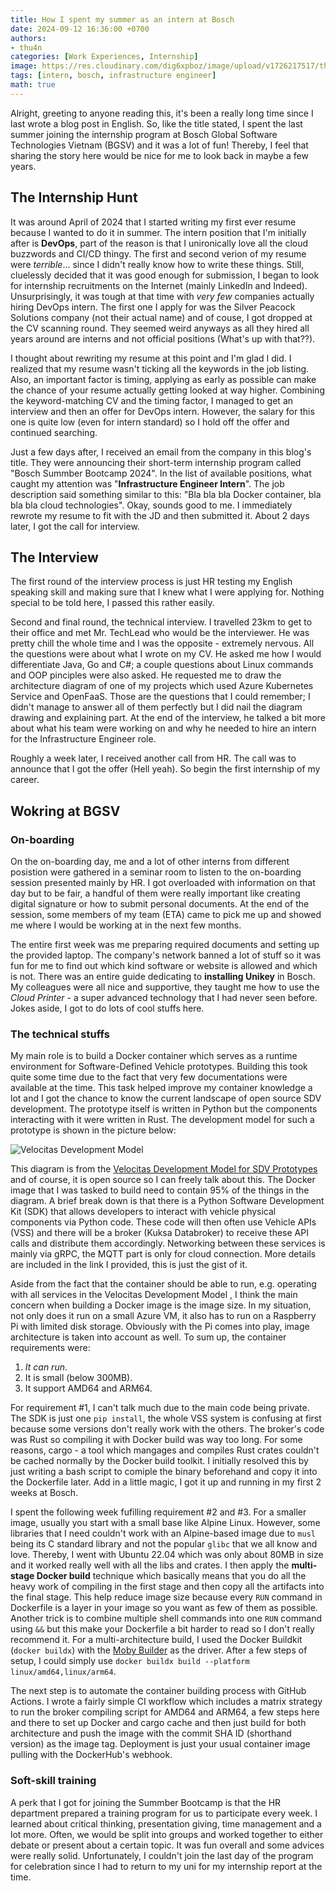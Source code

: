 ```yaml
---
title: How I spent my summer as an intern at Bosch
date: 2024-09-12 16:36:00 +0700
authors: 
- thu4n
categories: [Work Experiences, Internship]
image: https://res.cloudinary.com/dig6xpboz/image/upload/v1726217517/thu4nAtBosch_qrqxge.jpg
tags: [intern, bosch, infrastructure engineer]
math: true
---
```


Alright, greeting to anyone reading this, it's been a really long time since I last wrote a blog post in English. So, like the title stated, I spent the last summer joining the internship program at Bosch Global Software Technologies Vietnam (BGSV) and it was a lot of fun! Thereby, I feel that sharing the story here would be nice for me to look back in maybe a few years.

## The Internship Hunt


It was around April of 2024 that I started writing my first ever resume because I wanted to do it in summer. The intern position that I'm initially after is **DevOps**, part of the reason is that I unironically love all the cloud buzzwords and CI/CD thingy. The first and second verion of my resume were *terrible*... since I didn't really know how to write these things. Still, cluelessly decided that it was good enough for submission, I began to look for internship recruitments on the Internet (mainly LinkedIn and Indeed). Unsurprisingly, it was tough at that time with *very few* companies actually hiring DevOps intern. The first one I apply for was the Silver Peacock Solutions company (not their actual name) and of couse, I got dropped at the CV scanning round. They seemed weird anyways as all they hired all years around are interns and not official positions (What's up with that??).

I thought about rewriting my resume at this point and I'm glad I did. I realized that my resume wasn't ticking all the keywords in the job listing. Also, an important factor is timing, applying as early as possible can make the chance of your resume actually getting looked at way higher. Combining the keyword-matching CV and the timing factor, I managed to get an interview and then an offer for DevOps intern. However, the salary for this one is quite low (even for intern standard) so I hold off the offer and continued searching.

Just a few days after, I received an email from the company in this blog's title. They were announcing their short-term internship program called "Bosch Summber Bootcamp 2024". In the list of available positions, what caught my attention was "**Infrastructure Engineer Intern**". The job description said something similar to this: "Bla bla bla Docker container, bla bla bla cloud technologies". Okay, sounds good to me. I immediately rewrote my resume to fit with the JD and then submitted it. About 2 days later, I got the call for interview.

## The Interview

The first round of the interview process is just HR testing my English speaking skill and making sure that I knew what I were applying for. Nothing special to be told here, I passed this rather easily.

Second and final round, the technical interview. I travelled 23km to get to their office and met Mr. TechLead who would be the interviewer. He was pretty chill the whole time and I was the opposite - extremely nervous. All the questions were about what I wrote on my CV. He asked me how I would differentiate Java, Go and C#; a couple questions about Linux commands and OOP pinciples were also asked. He requested me to draw the architecture diagram of one of my projects which used Azure Kubernetes Service and OpenFaaS. Those are the questions that I could remember; I didn't manage to answer all of them perfectly but I did nail the diagram drawing and explaining part. At the end of the interview, he talked a bit more about what his team were working on and why he needed to hire an intern for the Infrastructure Engineer role.

Roughly a week later, I received another call from HR. The call was to announce that I got the offer (Hell yeah). So begin the first internship of my career.

## Wokring at BGSV

### On-boarding

On the on-boarding day, me and a lot of other interns from different posistion were gathered in a seminar room to listen to the on-boarding session presented mainly by HR. I got overloaded with information on that day but to be fair, a handful of them were really important like creating digital signature or how to submit personal documents. At the end of the session, some members of my team (ETA) came to pick me up and showed me where I would be working at in the next few months. 

The entire first week was me preparing required documents and setting up the provided laptop. The company's network banned a lot of stuff so it was fun for me to find out which kind software or website is allowed and which is not. There was an entire guide dedicating to **installing Unikey** in Bosch. My colleagues were all nice and supportive, they taught me how to use the *Cloud Printer* - a super advanced technology that I had never seen before. Jokes aside, I got to do lots of cool stuffs here.

### The technical stuffs

My main role is to build a Docker container which serves as a runtime environment for Software-Defined Vehicle prototypes. Building this took quite some time due to the fact that very few documentations were available at the time. This task helped improve my container knowledge a lot and I got the chance to know the current landscape of open source SDV development. The prototype itself is written in Python but the components interacting with it were written in Rust. The development model for such a prototype is shown in the picture below:

![Velocitas Development Model](https://res.cloudinary.com/dig6xpboz/image/upload/v1730701789/programming_model_hct4rm.png)

This diagram is from the [Velocitas Development Model for SDV Prototypes](https://eclipse-velocitas.github.io/velocitas-docs/docs/concepts/development_model/) and of course, it is open source so I can freely talk about this. The Docker image that I was tasked to build need to contain 95% of the things in the diagram. A brief break down is that there is a Python Software Development Kit (SDK) that allows developers to interact with vehicle physical components via Python code. These code will then often use Vehicle APIs (VSS) and there will be a broker (Kuksa Databroker) to receive these  API calls and distribute them accordingly. Networking between these services is mainly via gRPC, the MQTT part is only for cloud connection. More details are included in the link I provided, this is just the gist of it.

Aside from the fact that the container should be able to run, e.g. operating with all services in the Velocitas Development Model , I think the main concern when building a Docker image is the image size. In my situation, not only does it run on a small Azure VM, it also has to run on a Raspberry Pi with limited disk storage. Obviously with the Pi comes into play, image architecture is taken into account as well. To sum up, the container requirements were:

1. *It can run*.
2. It is small (below 300MB).
3. It support AMD64 and ARM64.

For requirement #1, I can't talk much due to the main code being private. The SDK is just one `pip install`, the whole VSS system is confusing at first because some versions don't really work with the others. The broker's code was Rust so compiling it with Docker build was way too long. For some reasons, cargo - a tool which mangages and compiles Rust crates couldn't be cached normally by the Docker build toolkit. I initially resolved this by just writing a bash script to comiple the binary beforehand and copy it into the Dockerfile later. Add in a little magic, I got it up and running in my first 2 weeks at Bosch.

I spent the following week fufilling requirement #2 and #3. For a smaller image, usually you start with a small base like Alpine Linux. However, some libraries that I need couldn't work with an Alpine-based image due to `musl` being its C standard library and not the popular `glibc` that we all know and love. Thereby, I went with Ubuntu 22.04 which was only about 80MB in size and it worked really well with all the libs and crates. I then apply the **multi-stage Docker build** technique which basically means that you do all the heavy work of compiling in the first stage and then copy all the artifacts into the final stage. This help reduce image size because every `RUN` command in Dockerfile is a layer in  your image so you want as few of them as possible. Another trick is to combine multiple shell commands into one `RUN` command using `&&` but this make your Dockerfile a bit harder to read so I don't really recommend it. For a multi-architecture build, I used the Docker Buildkit (`docker buildx`) with the [Moby Builder](https://github.com/moby/buildkit) as the driver. After a few steps of setup,  I could simply use `docker buildx build --platform linux/amd64,linux/arm64`.

The next step is to automate the container building process with GitHub Actions. I wrote a fairly simple CI workflow which includes a matrix strategy to run the broker compiling script for AMD64 and ARM64, a few steps here and there to set up Docker and cargo cache and then just build for both architecture and push the image with the commit SHA ID (shorthand version) as the image tag. Deployment is just your usual container image pulling with the DockerHub's webhook.

### Soft-skill training

A perk that I got for joining the Summber Bootcamp is that the HR department prepared a training program for us to participate every week. I learned about critical thinking, presentation giving, time management and a lot more. Often, we would be split into groups and worked together to either debate or present about a certain topic. It was fun overall and some advices were really solid. Unfortunately, I couldn't join the last day of the program for celebration since I had to return to my uni for my internship report at the time.
